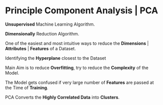 # Principle Component Analysis | PCA

**Unsupervised** Machine Learning Algorithm.

**Dimensionally** Reduction Algorithm.

One of the easiest and most intuitive ways to reduce the **Dimensions** | **Attributes** | **Features** of a Dataset.

Identifying the **Hyperplane** closest to the Dataset

Main Aim is to reduce **Overfitting**, try to reduce the **Complexity** of the Model.

The Model gets confused if very large number of **Features** are passed at the Time of **Training**.

PCA Converts the **Highly Correlated Data** into **Clusters**.


